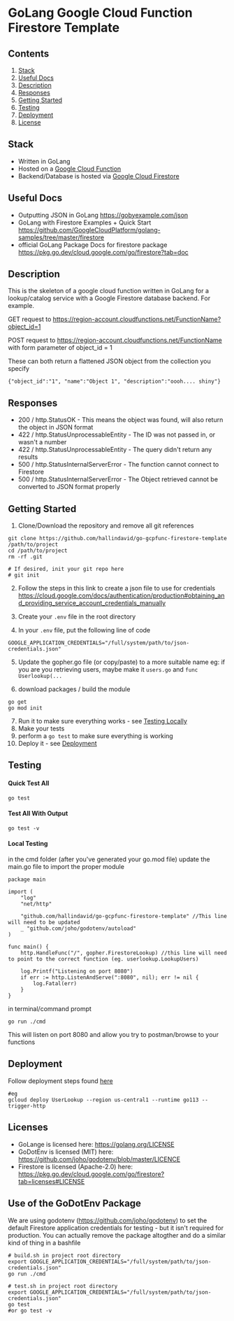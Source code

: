 # GoLang Google Cloud Function Firestore Template

## Contents
1. [Stack](#stack)
2. [Useful Docs](#useful-docs)
3. [Description](#description)
4. [Responses](#responses)
5. [Getting Started](#getting-started)
6. [Testing](#testing)
7. [Deployment](#deployment)
8. [License](#license)

## Stack
* Written in GoLang
* Hosted on a [Google Cloud Function](https://console.cloud.google.com/functions)
* Backend/Database is hosted via [Google Cloud Firestore](https://console.cloud.google.com/firestore)

## Useful Docs
* Outputting JSON in GoLang https://gobyexample.com/json
* GoLang with Firestore Examples + Quick Start https://github.com/GoogleCloudPlatform/golang-samples/tree/master/firestore 
* official GoLang Package Docs for firestore package  https://pkg.go.dev/cloud.google.com/go/firestore?tab=doc


## Description
This is the skeleton of a google cloud function written in GoLang for a lookup/catalog service with a Google Firestore database backend.
For example.

GET request to https://region-account.cloudfunctions.net/FunctionName?object_id=1
 
POST request to https://region-account.cloudfunctions.net/FunctionName with form parameter of object_id = 1 

These can both return a flattened JSON object from the collection you specify
```
{"object_id":"1", "name":"Object 1", "description":"oooh.... shiny"}
```

## Responses
* 200 / http.StatusOK - This means the object was found, will also return the object in JSON format
* 422 / http.StatusUnprocessableEntity - The ID was not passed in, or wasn't a number
* 422 / http.StatusUnprocessableEntity - The query didn't return any results
* 500 / http.StatusInternalServerError - The function cannot connect to Firestore
* 500 / http.StatusInternalServerError - The Object retrieved cannot be converted to JSON format properly

## Getting Started
1. Clone/Download the repository and remove all git references
```
git clone https://github.com/hallindavid/go-gcpfunc-firestore-template /path/to/project
cd /path/to/project
rm -rf .git

# If desired, init your git repo here
# git init
```

2.  Follow the steps in this link to create a json file to use for credentials
https://cloud.google.com/docs/authentication/production#obtaining_and_providing_service_account_credentials_manually

3.  Create your `.env` file in the root directory
4.  In your `.env` file, put the following line of code
```
GOOGLE_APPLICATION_CREDENTIALS="/full/system/path/to/json-credentials.json"
```
5.  Update the gopher.go file (or copy/paste) to a more suitable name
eg: if you are you retrieving users, maybe make it `users.go` and `func Userlookup(...`

6.  download packages / build the module
```
go get
go mod init
```

7. Run it to make sure everything works - see [Testing Locally](#local-testing)
8. Make your tests
9. perform a `go test` to make sure everything is working
10.  Deploy it - see [Deployment](#deployment)

## Testing
#### Quick Test All
```
go test
```

#### Test All With Output
```
go test -v
```
#### Local Testing
in the cmd folder (after you've generated your go.mod file) update the main.go file to import the proper module
```
package main

import (
	"log"
	"net/http"

	"github.com/hallindavid/go-gcpfunc-firestore-template" //This line will need to be updated
	_ "github.com/joho/godotenv/autoload"
)

func main() {
	http.HandleFunc("/", gopher.FirestoreLookup) //this line will need to point to the correct function (eg. userlookup.LookupUsers)

	log.Printf("Listening on port 8080")
	if err := http.ListenAndServe(":8080", nil); err != nil {
		log.Fatal(err)
	}
}

```

in terminal/command prompt
```
go run ./cmd
```
This will listen on port 8080 and allow you try to postman/browse to your functions

## Deployment
Follow deployment steps found [here](https://cloud.google.com/functions/docs/concepts/go-runtime)
```
#eg
gcloud deploy UserLookup --region us-central1 --runtime go113 --trigger-http
```


## Licenses
* GoLange is licensed here: https://golang.org/LICENSE
* GoDotEnv is licensed (MIT) here: https://github.com/joho/godotenv/blob/master/LICENCE
* Firestore is licensed (Apache-2.0) here: https://pkg.go.dev/cloud.google.com/go/firestore?tab=licenses#LICENSE

## Use of the GoDotEnv Package
We are using godotenv (https://github.com/joho/godotenv) to set the default Firestore application credentials for testing - but it isn't required for production.
You can actually remove the package altogther and do a similar kind of thing in a bashfile
```
# build.sh in project root directory
export GOOGLE_APPLICATION_CREDENTIALS="/full/system/path/to/json-credentials.json"
go run ./cmd
```


```
# test.sh in project root directory
export GOOGLE_APPLICATION_CREDENTIALS="/full/system/path/to/json-credentials.json"
go test
#or go test -v
```